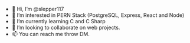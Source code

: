 - 👋 Hi, I’m @slepper117
- 👀 I’m interested in PERN Stack (PostgreSQL, Express, React and Node)
- 🌱 I’m currently learning C and C Sharp
- 💞️ I’m looking to collaborate on web projects.
- 📫 You can reach me throw DM.

<!---
slepper117/slepper117 is a ✨ special ✨ repository because its `README.md` (this file) appears on your GitHub profile.
You can click the Preview link to take a look at your changes.
--->
